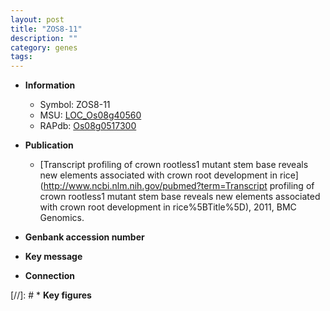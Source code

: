 ```yaml
---
layout: post
title: "ZOS8-11"
description: ""
category: genes
tags: 
---
```


* **Information**  
    + Symbol: ZOS8-11  
    + MSU: [LOC_Os08g40560](http://rice.uga.edu/cgi-bin/ORF_infopage.cgi?orf=LOC_Os08g40560)  
    + RAPdb: [Os08g0517300](https://rapdb.dna.affrc.go.jp/locus/?name=Os08g0517300)  

* **Publication**  
    + [Transcript profiling of crown rootless1 mutant stem base reveals new elements associated with crown root development in rice](http://www.ncbi.nlm.nih.gov/pubmed?term=Transcript profiling of crown rootless1 mutant stem base reveals new elements associated with crown root development in rice%5BTitle%5D), 2011, BMC Genomics.

* **Genbank accession number**  

* **Key message**  

* **Connection**  

[//]: # * **Key figures**  


